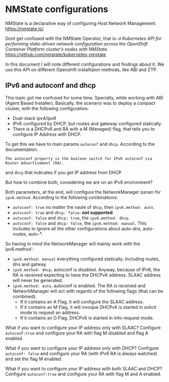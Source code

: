 # NMState configurations

NMState is a declarative way of configuring Host Network Management: https://nmstate.io/

Dont get confused with the NMState Operator, that is: *a Kubernetes API for performing state-driven network configuration across the OpenShift Container Platform cluster’s nodes with NMState*. https://github.com/nmstate/kubernetes-nmstate

In this document I will note different configurations and findings about it. We use this API on different Openshift installtaion methods, like ABI and ZTP.

## IPv6 and autoconf and dhcp

This topic got me confused for some time. Specially, while working with ABI (Agent Based Installer). Basically, the scenario was to deploy a compact cluster, with the following configuration:
 * Dual-stack ipv4/ipv6
 * IPv6 configured by DHCP, but routes and gateway configured statically.
 * There is a DHCPv6 and RA with a M (Managed) flag, that tells you to configure IP Address with DHCP.
 
To get this we have to main params `autoconf` and `dhcp`. According to the documentation:

```
The autoconf property is the boolean switch for IPv6 autoconf via Router Advertisement (RA).
```

and `dhcp` that indicates if you get IP address from DHCP. 

But how to combine both, considering we are on an IPv6 environment? 

Both parameters, at the end, will configure the NetworkManager param for `ipv6.method`. According to the following combinations:
 * `autoconf: true` no matter the vaule of `dhcp`, then `ipv6.method: auto`.
 * `autoconf: true` and `dhcp: false`: **not supported**. 
 * `autoconf: false` and `dhcp: true`, the `ipv6.method: dhcp`.
 * `autoconf: false` and `dhcp: false`, the `ipv6.method: manual`. This includes to ignore all the other configurations about auto-dns, auto-routes, auto-*. 

So having in mind the NetworkManager will mainly work with the ìpv6.method`: 

 * `ipv6.method: manual` everything configured statically. Including routes, dns and gatway.
 * `ipv6.method: dhcp`, autoconf is disabled. Anyway, because of IPv6, the RA is received expecting to have the DHCPv6 address. SLAAC address will never be generated. 
 * `ipv6.method: auto`, autoconf is enabled. The RA is received and NetworkManager will act with regards of the following flags (that can be combined):
   * If it contains an A Flag, it will configure the SLAAC address.
   * If it contains an M Flag, it will invoque DHCPv6 is started in solicit mode to request an address.
   * If it contains an O Flag, DHCPv6 is started in info-request mode.
 
 
What if you want to configure your IP address only with SLAAC? Configure `autoconf:true` and configure your RA with flag M disabled and flag A enabled.

What if you want to configure your IP address only with DHCP? Configure `autoconf: false` and configure your RA (with IPv6 RA is always watched) and set the flag M enabled.

What if you want to configure your IP address with both SLAAC and DHCP?
Configure `autoconf:true` and configure your RA with flag M and A enabled.
